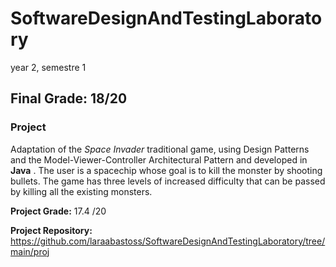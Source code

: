 # SoftwareDesignAndTestingLaboratory

year 2, semestre 1

## Final Grade: 18/20

### Project

Adaptation of the *Space Invader* traditional game, using Design Patterns and the Model-Viewer-Controller Architectural Pattern and developed in **Java** . The user is a spacechip whose goal is to kill the monster by shooting bullets. The game has three levels of increased difficulty that can be passed by killing all the existing monsters.



**Project Grade:** 17.4 /20

**Project Repository:**  https://github.com/laraabastoss/SoftwareDesignAndTestingLaboratory/tree/main/proj



